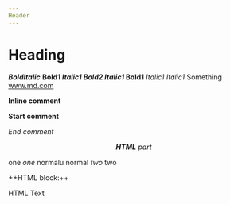 ```yaml
---
Header
---
```

<!-- Start md -->
# Heading
***BoldItalic***
**Bold1 *Italic1 **Bold2** Italic1* Bold1**
        *Italic1           Italic1*
Something
www.md.com

**Inline <!-- Here is the comment --> comment**

**Start comment**
<!--
To be commented
-->
*End comment*

*<p align="center">**HTML** part</p>*

one *one* normalu normal *two* two

++HTML block:++

<div>
<!-- Another inside comment -->
HTML Text
</div>